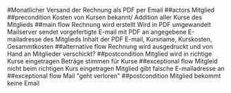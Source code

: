 #Monatlicher Versand der Rechnung als PDF per Email
##actors 
Mitglied
##precondition 
Kosten von Kursen bekannt/ Addition aller Kurse des Mitglieds
##main flow 
Rechnung wird erstellt
Wird in PDF umgewandelt
Mailserver sendet vorgefertigte E-mail mit PDF an angegebene E-mailadresse des Mitglieds
Inhalt der PDF E-mail, Kursname, Kurskosten, Gesammtkosten
##alternative flow 
Rechnung wird ausgedruckt und von Hand an Mitglieder verschickt?
##postcondition 
Mitglied wird in richtige Kurse eingetragen
Beträge stimmen für Kurse
##exceptional flow 
Mitgleid nicht beim richtigen Kurs eingetragen
Mitglied gibt falsche E-mailadresse an
##exceptional flow 
Mail "geht verloren"
##postcondition 
Mitglied bekommt keine Email